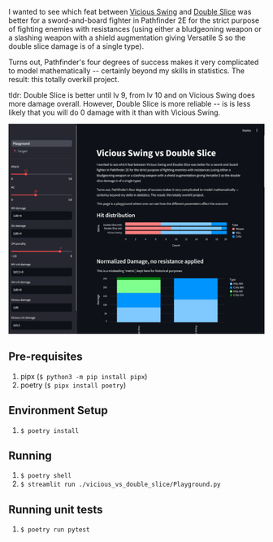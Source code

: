 I wanted to see which feat between [Vicious Swing](https://2e.aonprd.com/Feats.aspx?ID=4775) and [Double Slice](https://2e.aonprd.com/Feats.aspx?ID=4769)
was better for a sword-and-board fighter in Pathfinder 2E for the strict purpose of fighting enemies with resistances (using either a bludgeoning weapon
or a slashing weapon with a shield augmentation giving Versatile S so the double slice damage is of a single type).

Turns out, Pathfinder's four degrees of success makes it very complicated to model mathematically -- certainly beyond my skills in statistics. The result:
this totally overkill project.

tldr: Double Slice is better until lv 9, from lv 10 and on Vicious Swing does more damage overall. However, Double Slice is more reliable -- is is less
likely that you will do 0 damage with it than with Vicious Swing.

![Screenshot of the tool](./docs/screenshot.png)

## Pre-requisites

1. pipx (`$ python3 -m pip install pipx`)
2. poetry (`$ pipx install poetry`)

## Environment Setup

1. `$ poetry install`

## Running

1. `$ poetry shell`
2. `$ streamlit run ./vicious_vs_double_slice/Playground.py`

## Running unit tests

1. `$ poetry run pytest`
